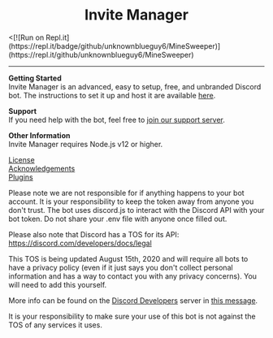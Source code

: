 <h1 align="center">Invite Manager</h1>
<[![Run on Repl.it](https://repl.it/badge/github/unknownblueguy6/MineSweeper)](https://repl.it/github/unknownblueguy6/MineSweeper)

---

**Getting Started**  
Invite Manager is an advanced, easy to setup, free, and unbranded Discord bot. The instructions to set it up and host it are available [here](https://github.com/TheShadowGamer/invite-manager/wiki/setup).

**Support**  
If you need help with the bot, feel free to [join our support server](https://discord.gg/xNks8jb).

**Other Information**  
Invite Manager requires Node.js v12 or higher.   

[License](https://github.com/TheShadowGamer/invite-manager/blob/master/LICENSE) <br>
[Acknowledgements](https://github.com/TheShadowGamer/invite-manager/blob/master/acknowledgements.md) <br>
[Plugins](https://github.com/TheShadowGamer/invite-manager-plugins)

Please note we are not responsible for if anything happens to your bot account. It is your responsibility to keep the  token away from anyone you don't trust. The bot uses discord.js to interact with the Discord API with your bot token. Do not share your .env file with anyone once filled out.

Please also note that Discord has a TOS for its API: https://discord.com/developers/docs/legal

This TOS is being updated August 15th, 2020 and will require all bots to have a privacy policy (even if it just says you don't collect personal information and has a way to contact you with any privacy concerns). You will need to add this yourself. 

More info can be found on the [Discord Developers](https://discord.gg/discord-developers) server in [this message](https://discord.com/channels/613425648685547541/697489244649816084/728031320625905794).

It is your responsibility to make sure your use of this bot is not against the TOS of any services it uses.
